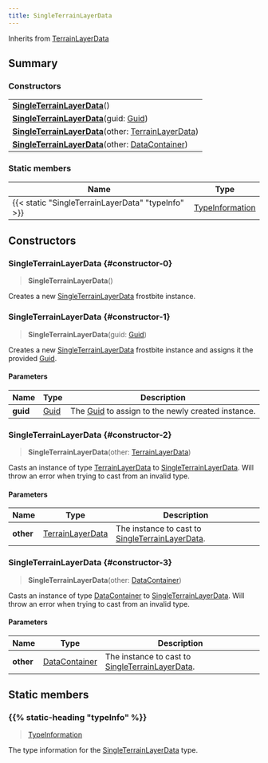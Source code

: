 ```yaml
---
title: SingleTerrainLayerData
---
```


Inherits from 
[TerrainLayerData](/vext/ref/fb/terrainlayerdata)

## Summary
### Constructors
| |
| ----------- |
| **[SingleTerrainLayerData](#constructor-0)**() |
| **[SingleTerrainLayerData](#constructor-1)**(guid: [Guid](/vext/ref/shared/class/guid)) |
| **[SingleTerrainLayerData](#constructor-2)**(other: [TerrainLayerData](/vext/ref/fb/terrainlayerdata)) |
| **[SingleTerrainLayerData](#constructor-3)**(other: [DataContainer](/vext/ref/shared/class/datacontainer)) |

### Static members
| Name | Type |
| ---- | ---- |
| {{< static "SingleTerrainLayerData" "typeInfo" >}} | [TypeInformation](/vext/ref/shared/class/typeinformation) |

## Constructors
### SingleTerrainLayerData {#constructor-0}
> **SingleTerrainLayerData**()

Creates a new [SingleTerrainLayerData](/vext/ref/fb/singleterrainlayerdata) frostbite instance.

### SingleTerrainLayerData {#constructor-1}
> **SingleTerrainLayerData**(guid: [Guid](/vext/ref/shared/class/guid))

Creates a new [SingleTerrainLayerData](/vext/ref/fb/singleterrainlayerdata) frostbite instance and assigns it the provided [Guid](/vext/ref/shared/class/guid).

#### Parameters
| Name | Type | Description |
| ---- | ---- | ----------- |
| **guid** | [Guid](/vext/ref/shared/class/guid) | The [Guid](/vext/ref/shared/class/guid) to assign to the newly created instance. |

### SingleTerrainLayerData {#constructor-2}
> **SingleTerrainLayerData**(other: [TerrainLayerData](/vext/ref/fb/terrainlayerdata))

Casts an instance of type [TerrainLayerData](/vext/ref/fb/terrainlayerdata) to [SingleTerrainLayerData](/vext/ref/fb/singleterrainlayerdata). Will throw an error when trying to cast from an invalid type.

#### Parameters
| Name | Type | Description |
| ---- | ---- | ----------- |
| **other** | [TerrainLayerData](/vext/ref/fb/terrainlayerdata) | The instance to cast to [SingleTerrainLayerData](/vext/ref/fb/singleterrainlayerdata). |

### SingleTerrainLayerData {#constructor-3}
> **SingleTerrainLayerData**(other: [DataContainer](/vext/ref/shared/class/datacontainer))

Casts an instance of type [DataContainer](/vext/ref/shared/class/datacontainer) to [SingleTerrainLayerData](/vext/ref/fb/singleterrainlayerdata). Will throw an error when trying to cast from an invalid type.

#### Parameters
| Name | Type | Description |
| ---- | ---- | ----------- |
| **other** | [DataContainer](/vext/ref/shared/class/datacontainer) | The instance to cast to [SingleTerrainLayerData](/vext/ref/fb/singleterrainlayerdata). |

## Static members
### {{% static-heading "typeInfo" %}}
> [TypeInformation](/vext/ref/shared/class/typeinformation)

The type information for the [SingleTerrainLayerData](/vext/ref/fb/singleterrainlayerdata) type.

